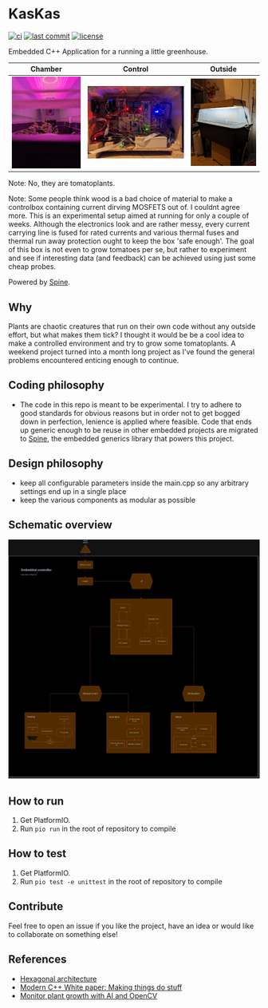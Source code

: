 # KasKas

<!-- CI status -->
[![ci](https://github.com/s-t-a-n/KasKas/workflows/ci.yml/badge.svg)](https://github.com/s-t-a-n/KasKas/actions?query=workflow=ci)
[![last commit](https://badgen.net/github/last-commit/s-t-a-n/KasKas)](https://GitHub.com/s-t-a-n/KasKas/commit/)
[![license](https://img.shields.io/github/license/s-t-a-n/KasKas.svg)](https://github.com/s-t-a-n/KasKas/blob/master/LICENSE)


<!-- short description -->
Embedded C++ Application for a running a little greenhouse.

| Chamber | Control | Outside |
:-------------:|:--------------:|:--------------:
| ![](https://github.com/s-t-a-n/kaskas/blob/develop/doc/kaskas_chamber.png?raw=true) | ![](https://github.com/s-t-a-n/kaskas/blob/develop/doc/kaskas_control.png?raw=true) | ![](https://github.com/s-t-a-n/kaskas/blob/develop/doc/kaskas_outside.png?raw=true) |

Note: No, they are tomatoplants.

Note: Some people think wood is a bad choice of material to make a controlbox containing current dirving MOSFETS out of. I couldnt agree more. This is an experimental setup aimed at running for only a couple of weeks. Although the electronics look and are rather messy, every current carrying line is fused for rated currents and various thermal fuses and thermal run away protection ought to keep the box 'safe enough'. The goal of this box is not even to grow tomatoes per se, but rather to experiment and see if interesting data (and feedback) can be achieved using just some cheap probes.

Powered by [Spine](https://github.com/s-t-a-n/Spine).

## Why

Plants are chaotic creatures that run on their own code without any outside effort, but what makes them tick? I thought it would be be a cool idea to make a controlled environment and try to grow some tomatoplants. A weekend project turned into a month long project as I've found the general problems encountered enticing enough to continue.  


## Coding philosophy

- The code in this repo is meant to be experimental. I try to adhere to good standards for obvious reasons but in order not to get bogged down in perfection, lenience is applied where feasible. Code that ends up generic enough to be reuse in other embedded projects are migrated to  [Spine](https://github.com/s-t-a-n/Spine), the embedded generics library that powers this project.

## Design philosophy

- keep all configurable parameters inside the main.cpp so any arbitrary settings end up in a single place
- keep the various components as modular as possible


## Schematic overview

![](https://github.com/s-t-a-n/kaskas/blob/develop/doc/kaskas_schema.png?raw=true) 

## How to run

1. Get PlatformIO.
2. Run `pio run` in the root of repository to compile

## How to test

1. Get PlatformIO.
2. Run `pio test -e unittest` in the root of repository to compile

## Contribute

Feel free to open an issue if you like the project, have an idea or would like to collaborate on something else!

## References

- [Hexagonal architecture](https://alistair.cockburn.us/hexagonal-architecture/)
- [Modern C++ White paper:
  Making things do stuff](https://www.feabhas.com/sites/default/files/uploads/EmbeddedWisdom/Feabhas%20Modern%20C%2B%2B%20white%20paper%20Making%20things%20do%20stuff.pdf)
- [Monitor plant growth with AI and OpenCV
  ](https://magpi.raspberrypi.com/articles/monitor-plant-growth-ai-opencv)
